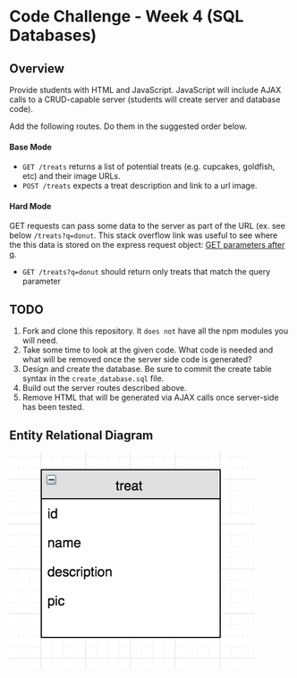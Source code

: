 # Code Challenge - Week 4 (SQL Databases)

## Overview

Provide students with HTML and JavaScript. JavaScript will include AJAX calls to a CRUD-capable server (students will create server and database code).

Add the following routes. Do them in the suggested order below.

#### Base Mode

* `GET /treats` returns a list of potential treats (e.g. cupcakes, goldfish, etc) and their image URLs.
* `POST /treats` expects a treat description and link to a url image.

#### Hard Mode
GET requests can pass some data to the server as part of the URL (ex. see below ```/treats?q=donut```. This stack overflow link was useful to see where the this data is stored on the express request object: [GET parameters after q](http://stackoverflow.com/questions/17007997/how-to-access-the-get-parameters-after-in-express).

* `GET /treats?q=donut` should return only treats that match the query parameter

## TODO

1. Fork and clone this repository. It `does not` have all the npm modules you will need.
2. Take some time to look at the given code. What code is needed and what will be removed once the server side code is generated?
3. Design and create the database. Be sure to commit the create table syntax in the `create_database.sql` file.
4. Build out the server routes described above.
5. Remove HTML that will be generated via AJAX calls once server-side has been tested.

## Entity Relational Diagram
![ERD treat table](images/treat-table.png)
